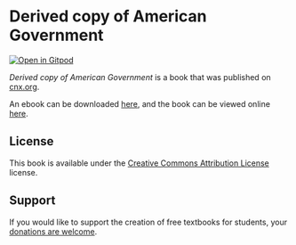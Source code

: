 # Derived copy of American Government

[![Open in Gitpod](https://gitpod.io/button/open-in-gitpod.svg)](https://gitpod.io/from-referrer/)

_Derived copy of American Government_ is a book that was published on [cnx.org](https://cnx.org/).

An ebook can be downloaded [here](https://github.com/cnx-user-books/cnxbook-derived-copy-of-american-government/releases/latest), and the book can be viewed online [here](https://github.com/cnx-user-books/cnxbook-derived-copy-of-american-government/releases/latest).

## License
This book is available under the [Creative Commons Attribution License](./LICENSE) license.

## Support
If you would like to support the creation of free textbooks for students, your [donations are welcome](https://riceconnect.rice.edu/donation/support-openstax-banner).
